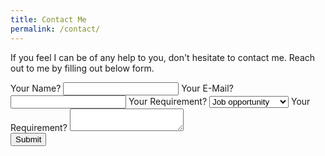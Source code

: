 ```yaml
---
title: Contact Me
permalink: /contact/
---
```


If you feel I can be of any help to you, don't hesitate to contact me. Reach out to me by filling out below form.

<form accept-charset="UTF-8" action="https://getsimpleform.com/messages?form_api_token=8775af058890a21294d0e5336c9f7112"
      method="POST">
    <label>
        <span>Your Name?</span>
        <input type="text" name="name" />
    </label>
    <label>
        <span>Your E-Mail?</span>
        <input type="email" name="email" />
    </label>
    <label>
        <span>Your Requirement?</span>
        <select name="requirement">
            <option>Job opportunity</option>
            <option>Freelance Project</option>
            <option>Training</option>
            <option>Consulting</option>
        </select>
    </label>
    <label>
        <span>Your Requirement?</span>
        <textarea name="message"></textarea>
    </label>
    <input type="hidden" name="subject" value="New submission!" />
    <input type="hidden" name="redirect_to" value="{{ site.url }}/thanks/" />
    <div class="g-recaptcha" data-sitekey="{{ site.reCaptcha.siteKey }}"></div>
    <input type="submit" value="Submit">
</form>